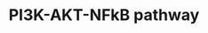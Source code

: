 ---
annotations:
- type: Pathway Ontology
  value: phosphatidylinositol 3-kinase-Akt signaling pathway
authors:
- Coolseenu
- AlexanderPico
- MaintBot
- Ddigles
- Egonw
- Mkutmon
- Eweitz
description: NFKB is an important transcription factor induced by multiple cellular
  mechanisms. This pathway diagram depicts the major activators of the pathway and
  the downsteam genes regulated by the pathway. Activation of growth factor receptors
  by growth factors or cellular stress leads to the activation of the Phosphatidyl
  Inositol-3 kinases (PI3Kinases). PI3 kinases phosphorylate the inositol ring of
  Phosphatidyl inositol to produce Phosphatidyl inositol (3,4,5)-trisphosphate (PIP3).
  PIP3 activates downstream serine-threonine protein kinases such as Protein kinase
  B (AKT/PKB) through the kinase PDK1. Activation of Akt is tightly regulated by the
  quantity of the second messenger phosphatidyl inositol triphosphate.(PIP3). AKT
  itself can be dephosphorylated by the action of protein phosphatases. AKT contributes
  to several cellular functions including inhibition of apoptosis and cell survival,
  nutrient metabolism, cell growth, transcriptional regulation. AKT inhibits apoptosis
  by the phosphorylated inhibition of BAD and caspase 9. AKT phosphorylates and inactivates
  the enzyme glycogen synthetase kinase 3 and activates the transcription of glucose
  transporter (GLUT 1) and the glycolytic enzyme Phospho-fructo-2-kinase. AKT activates
  the NFΚΒ pathway through direct activation of IΚK and through phosphorylation of
  the MAP3kinase Tpl2. Activation of the NFΚΒ pathway also occurs through trans-membrane
  receptor complexes (TNF receptor superfamily, IL-1 receptor and the Toll like receptor
  family). Hypoxia, reactive oxygen species and cytokines such as TNF alpha and IL-1
  activate the NFΚΒ pathway through these receptors. NFΚΒ elements are usually present
  in the cytoplasm as homo or heterodimers. They are localised to the cytoplasm by
  being complexed to proteins called the Inhibitors of Kappa beta (IΚΒ). Activation
  of the NFΚΒ pathway involves the breakdown of these complexes by proteosomal degradation
  of the IΚΒ subunits and translocation of the NFΚΒ elements into the nucleus. This
  is catalyzed by the action of protein kinases called the inhibitors of kappa kinase
  (IΚK) complex. In the nucleus NFΚΒ elements induce the transcription of genes related
  to cytokines, cell surface receptors, pro-apoptotic and anti-apoptotic proteins,
  adhesion molecules and anti-oxidants. NFΚΒ pathway is regulated by several feedback
  loops including increased transcription of the Iκβε gene in response to NFΚΒ activation.
last-edited: 2021-05-23
organisms:
- Rattus norvegicus
redirect_from:
- /index.php/Pathway:WP1491
- /instance/WP1491
schema-jsonld:
- '@context': https://schema.org/
  '@id': https://wikipathways.github.io/pathways/WP1491.html
  '@type': Dataset
  creator:
    '@type': Organization
    name: WikiPathways
  description: NFKB is an important transcription factor induced by multiple cellular
    mechanisms. This pathway diagram depicts the major activators of the pathway and
    the downsteam genes regulated by the pathway. Activation of growth factor receptors
    by growth factors or cellular stress leads to the activation of the Phosphatidyl
    Inositol-3 kinases (PI3Kinases). PI3 kinases phosphorylate the inositol ring of
    Phosphatidyl inositol to produce Phosphatidyl inositol (3,4,5)-trisphosphate (PIP3).
    PIP3 activates downstream serine-threonine protein kinases such as Protein kinase
    B (AKT/PKB) through the kinase PDK1. Activation of Akt is tightly regulated by
    the quantity of the second messenger phosphatidyl inositol triphosphate.(PIP3).
    AKT itself can be dephosphorylated by the action of protein phosphatases. AKT
    contributes to several cellular functions including inhibition of apoptosis and
    cell survival, nutrient metabolism, cell growth, transcriptional regulation. AKT
    inhibits apoptosis by the phosphorylated inhibition of BAD and caspase 9. AKT
    phosphorylates and inactivates the enzyme glycogen synthetase kinase 3 and activates
    the transcription of glucose transporter (GLUT 1) and the glycolytic enzyme Phospho-fructo-2-kinase.
    AKT activates the NFΚΒ pathway through direct activation of IΚK and through phosphorylation
    of the MAP3kinase Tpl2. Activation of the NFΚΒ pathway also occurs through trans-membrane
    receptor complexes (TNF receptor superfamily, IL-1 receptor and the Toll like
    receptor family). Hypoxia, reactive oxygen species and cytokines such as TNF alpha
    and IL-1 activate the NFΚΒ pathway through these receptors. NFΚΒ elements are
    usually present in the cytoplasm as homo or heterodimers. They are localised to
    the cytoplasm by being complexed to proteins called the Inhibitors of Kappa beta
    (IΚΒ). Activation of the NFΚΒ pathway involves the breakdown of these complexes
    by proteosomal degradation of the IΚΒ subunits and translocation of the NFΚΒ elements
    into the nucleus. This is catalyzed by the action of protein kinases called the
    inhibitors of kappa kinase (IΚK) complex. In the nucleus NFΚΒ elements induce
    the transcription of genes related to cytokines, cell surface receptors, pro-apoptotic
    and anti-apoptotic proteins, adhesion molecules and anti-oxidants. NFΚΒ pathway
    is regulated by several feedback loops including increased transcription of the
    Iκβε gene in response to NFΚΒ activation.
  keywords:
  - Ikka
  - p53
  - Birc2
  - EGF
  - Nfkb2
  - mTor
  - CXCL11
  - Ins1
  - Bim
  - Traf6
  - Pfkfb2
  - Myd88
  - Tirap
  - Irak4
  - HMOX1
  - HSP
  - Abca1
  - Traf2
  - Igfbp2
  - Ras (KRAS)
  - Fth1
  - Bmp3
  - Fox01
  - Tak1
  - Nfkbia
  - Bax
  - Ppp2r3a
  - ELAM-1
  - Ppp2r5d
  - Tlr 4
  - Ub
  - Pdpk1
  - Bcl2l10
  - PdgfA
  - Nfkbib
  - Vcam
  - Pik3ca
  - Glut4
  - Glut1
  - Tradd
  - Icam-1
  - Erbb2
  - Egfr
  - Bcl2l1
  - Akt2
  - Ppp2ca
  - Gab2
  - Cflip
  - Birc3
  - Nfkb1
  - Gsk-3
  - Ccl17
  - Bcl2A1
  - c-Fos
  - Irs2
  - Irs1
  - Rel
  - Cfb
  - Fas
  - Bmp2
  - Glut2
  - Myc
  - Tnfr1a
  - IL-1 R
  - Pik3r1
  - cxcl2
  - Ripk1
  - Bnip3
  - RelA
  - Tapbp
  - TNF
  - cJun
  - Psmb9
  - Nfkbie
  - Sod2
  - Rantes
  - Mdm2
  - Sod1
  - Akt1
  - Tap1
  - Insr
  - Bad
  - Irf1
  - Tab1
  - Bcl2
  - Ptk2
  - Tpl-2
  - Ikkg
  - Ikkb
  license: CC0
  name: PI3K-AKT-NFkB pathway
seo: CreativeWork
title: PI3K-AKT-NFkB pathway
wpid: WP1491
---